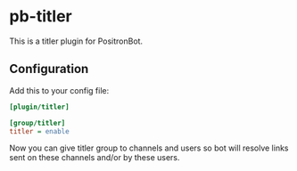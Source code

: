 # pb-titler

This is a titler plugin for PositronBot.

## Configuration

Add this to your config file:

```ini
[plugin/titler]

[group/titler]
titler = enable
```

Now you can give titler group to channels and users so bot will resolve links sent on these channels and/or by these users.